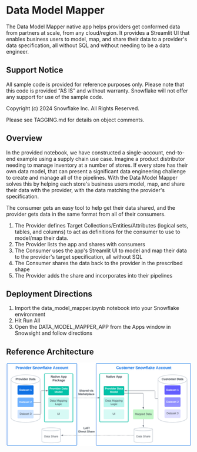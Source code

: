 # Data Model Mapper
The Data Model Mapper native app helps providers get conformed data from partners at scale, from any cloud/region.  It provides a Streamlit UI that enables business users to model, map, and share their data to a provider's data specification, all without SQL and without needing to be a data engineer.


## Support Notice
All sample code is provided for reference purposes only. Please note that this code is provided “AS IS” and without warranty.  Snowflake will not offer any support for use of the sample code.

Copyright (c) 2024 Snowflake Inc. All Rights Reserved.

Please see TAGGING.md for details on object comments.

## Overview
In the provided notebook, we have constructed a single-account, end-to-end example using a supply chain use case.  Imagine a product distributor needing to manage inventory at a number of stores.  If every store has their own data model, that can present a significant data engineering challenge to create and manage all of the pipelines.  With the Data Model Mapper solves this by helping each store's business users model, map, and share their data with the provider, with the data matching the provider's specification.  

The consumer gets an easy tool to help get their data shared, and the provider gets data in the same format from all of their consumers.

1. The Provider defines Target Collections/Entities/Attributes (logical sets, tables, and columns) to act as definitions for the consumer to use to model/map their data.
2. The Provider lists the app and shares with consumers
3. The Consumer uses the app's Streamlit UI to model and map their data to the provider's target specification, all without SQL
4. The Consumer shares the data back to the provider in the prescribed shape
5. The Provider adds the share and incorporates into their pipelines

## Deployment Directions
1. Import the data_model_mapper.ipynb notebook into your Snowflake environment
2. Hit Run All
3. Open the DATA_MODEL_MAPPER_APP from the Apps window in Snowsight and follow directions

## Reference Architecture
![Reference Architecture](reference-architecture.png)